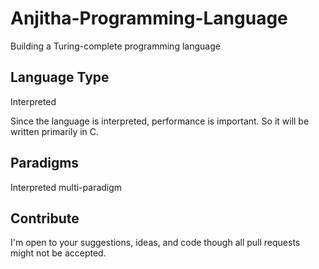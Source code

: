 # Anjitha-Programming-Language
Building a Turing-complete programming language

## Language Type
Interpreted

Since the language is interpreted, performance is important. So it will be written primarily in C.

## Paradigms
Interpreted multi-paradigm

## Contribute
I'm open to your suggestions, ideas, and code though all pull requests might not be accepted.

